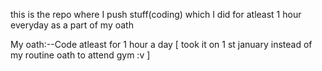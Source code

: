 this is the repo where I push stuff(coding) which I did for atleast 1 hour everyday as a part of my oath

My oath:--Code atleast for 1 hour a day [ took it on 1 st january instead of my routine oath to attend gym :v ]

